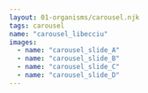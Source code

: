 ```yaml
---
layout: 01-organisms/carousel.njk
tags: carousel
name: "carousel_libecciu"
images:
  - name: "carousel_slide_A"
  - name: "carousel_slide_B"
  - name: "carousel_slide_C"
  - name: "carousel_slide_D"
---
```

